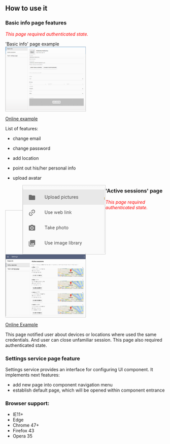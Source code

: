 ## How to use it

### 
### **Basic info** page features
_<span style="color:red;">This page required authenticated state.<span>_

<a name="settings_basic_info"></a>'Basic info' page example
<a href="images/img-settings-basic-info.png" style="border: 1px ridge #ccc; width: 50%;  display: block">
    <img src="images/img-settings-basic-info.png"/>
</a>

[Online example](http://webui.pipdevs.com/pip-webui-settings/index.html#/settings/basic_info)

List of features:

* change email
* change password
* add location
* point out his/her personal info
* upload avatar
    
    <a href="images/pic_profile.png" style="border: 1px ridge #ccc; width: 260px; margin-left: 30px; display: block; float: left;">
        <img src="images/pic_profile.png"/>
    </a>

### <a name="settings_sessions"></a>'Active sessions' page
_<span style="color:red;">This page required authenticated state.<span>_
<a href="images/img-settings-active-sessions.png" style="border: 1px ridge #ccc; width: 50%; display: block !important;">
    <img src="images/img-settings-active-sessions.png"/>
</a>

[Online Example](http://webui.pipdevs.com/pip-webui-settings/index.html#/settings/sessions)

This page notified user about devices or locations where used the same credentials. 
And user can close unfamiliar session. This page also required authenticated state.



### **Settings service** page feature
Settings service provides an interface for configuring UI component. It implements next features:

* add new page into component navigation menu
* establish default page, which will be opened within component entrance


### Browser support:
 
 * IE11+
 * Edge
 * Chrome 47+
 * Firefox 43
 * Opera 35
